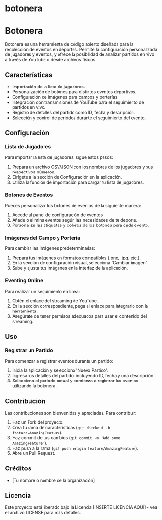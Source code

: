 # botonera

# Botonera

Botonera es una herramienta de código abierto diseñada para la recolección de eventos en deportes. Permite la configuración personalizada de jugadores y eventos, y ofrece la posibilidad de analizar partidos en vivo a través de YouTube o desde archivos físicos.

## Características

- Importación de la lista de jugadores.
- Personalización de botones para distintos eventos deportivos.
- Configuración de imágenes para campos y porterías.
- Integración con transmisiones de YouTube para el seguimiento de partidos en vivo.
- Registro de detalles del partido como ID, fecha y descripción.
- Selección y control de periodos durante el seguimiento del evento.

## Configuración

### Lista de Jugadores

Para importar la lista de jugadores, sigue estos pasos:

1. Prepara un archivo CSV/JSON con los nombres de los jugadores y sus respectivos números.
2. Dirígete a la sección de Configuración en la aplicación.
3. Utiliza la función de importación para cargar tu lista de jugadores.

### Botones de Eventos

Puedes personalizar los botones de eventos de la siguiente manera:

1. Accede al panel de configuración de eventos.
2. Añade o elimina eventos según las necesidades de tu deporte.
3. Personaliza las etiquetas y colores de los botones para cada evento.

### Imágenes del Campo y Portería

Para cambiar las imágenes predeterminadas:

1. Prepara tus imágenes en formatos compatibles (.png, .jpg, etc.).
2. En la sección de configuración visual, selecciona 'Cambiar imagen'.
3. Sube y ajusta tus imágenes en la interfaz de la aplicación.

### Eventing Online

Para realizar un seguimiento en línea:

1. Obtén el enlace del streaming de YouTube.
2. En la sección correspondiente, pega el enlace para integrarlo con la herramienta.
3. Asegúrate de tener permisos adecuados para usar el contenido del streaming.

## Uso

### Registrar un Partido

Para comenzar a registrar eventos durante un partido:

1. Inicia la aplicación y selecciona 'Nuevo Partido'.
2. Ingresa los detalles del partido, incluyendo ID, fecha y una descripción.
3. Selecciona el periodo actual y comienza a registrar los eventos utilizando la botonera.

## Contribución

Las contribuciones son bienvenidas y apreciadas. Para contribuir:

1. Haz un Fork del proyecto.
2. Crea tu rama de características (`git checkout -b feature/AmazingFeature`).
3. Haz commit de tus cambios (`git commit -m 'Add some AmazingFeature'`).
4. Haz push a la rama (`git push origin feature/AmazingFeature`).
5. Abre un Pull Request.

## Créditos

- [Tu nombre o nombre de la organización]

## Licencia

Este proyecto está liberado bajo la Licencia [INSERTE LICENCIA AQUÍ] - vea el archivo LICENSE para más detalles.
